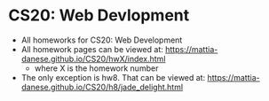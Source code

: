 # CS20: Web Devlopment
- All homeworks for CS20: Web Development
- All homework pages can be viewed at: https://mattia-danese.github.io/CS20/hwX/index.html
  - where X is the homework number
- The only exception is hw8. That can be viewed at: https://mattia-danese.github.io/CS20/h8/jade_delight.html
